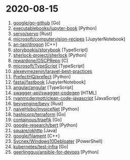 # 2020-08-15

1. [google/go-github](https://github.com/google/go-github "Go library for accessing the GitHub API") [Go]
2. [executablebooks/jupyter-book](https://github.com/executablebooks/jupyter-book "Build interactive, publication-quality documents from Jupyter Notebooks") [Python]
3. [servo/servo](https://github.com/servo/servo "The Servo Browser Engine") [Rust]
4. [microsoft/computervision-recipes](https://github.com/microsoft/computervision-recipes "Best Practices, code samples, and documentation for Computer Vision.") [JupyterNotebook]
5. [an-tao/drogon](https://github.com/an-tao/drogon "Drogon: A C++14/17 based HTTP web application framework running on Linux/macOS/Unix/Windows") [C++]
6. [storybookjs/storybook](https://github.com/storybookjs/storybook "📓 The UI component explorer. Develop, document, & test for React, Vue, Angular, Ember, Web Components, & more!") [TypeScript]
7. [sherlock-project/sherlock](https://github.com/sherlock-project/sherlock "🔎 Hunt down social media accounts by username across social networks") [Python]
8. [rewardone/OSCPRepo](https://github.com/rewardone/OSCPRepo "A list of commands, scripts, resources, and more that I have gathered and attempted to consolidate for use as OSCP (and more) study material. Commands in 'Usefulcommands' Keepnote. Bookmarks and reading material in 'BookmarkList' CherryTree. Reconscan Py2 and Py3. Custom ISO building.") [C]
9. [microsoft/TypeScript](https://github.com/microsoft/TypeScript "TypeScript is a superset of JavaScript that compiles to clean JavaScript output.") [TypeScript]
10. [alexeymezenin/laravel-best-practices](https://github.com/alexeymezenin/laravel-best-practices "Laravel best practices") 
11. [PrefectHQ/prefect](https://github.com/PrefectHQ/prefect "The easiest way to automate your data") [Python]
12. [fastai/fastbook](https://github.com/fastai/fastbook "Draft of the fastai book") [JupyterNotebook]
13. [angular/angular](https://github.com/angular/angular "One framework. Mobile & desktop.") [TypeScript]
14. [swagger-api/swagger-codegen](https://github.com/swagger-api/swagger-codegen "swagger-codegen contains a template-driven engine to generate documentation, API clients and server stubs in different languages by parsing your OpenAPI / Swagger definition.") [HTML]
15. [ryanmcdermott/clean-code-javascript](https://github.com/ryanmcdermott/clean-code-javascript "🛁 Clean Code concepts adapted for JavaScript") [JavaScript]
16. [bevyengine/bevy](https://github.com/bevyengine/bevy "A refreshingly simple data-driven game engine built in Rust") [Rust]
17. [naiveHobo/InvoiceNet](https://github.com/naiveHobo/InvoiceNet "Deep neural network to extract intelligent information from invoice documents.") [Python]
18. [hashicorp/terraform](https://github.com/hashicorp/terraform "Terraform enables you to safely and predictably create, change, and improve infrastructure. It is an open source tool that codifies APIs into declarative configuration files that can be shared amongst team members, treated as code, edited, reviewed, and versioned.") [Go]
19. [containous/traefik](https://github.com/containous/traefik "The Cloud Native Edge Router") [Go]
20. [google-research/bert](https://github.com/google-research/bert "TensorFlow code and pre-trained models for BERT") [Python]
21. [square/okhttp](https://github.com/square/okhttp "Square’s meticulous HTTP client for Java and Kotlin.") [Java]
22. [google/filament](https://github.com/google/filament "Filament is a real-time physically based rendering engine for Android, iOS, Windows, Linux, macOS and WASM/WebGL") [C++]
23. [Sycnex/Windows10Debloater](https://github.com/Sycnex/Windows10Debloater "Script to remove Windows 10 bloatware.") [PowerShell]
24. [kubernetes/test-infra](https://github.com/kubernetes/test-infra "Test infrastructure for the Kubernetes project.") [Go]
25. [geerlingguy/ansible-for-devops](https://github.com/geerlingguy/ansible-for-devops "Ansible for DevOps examples.") [Python]
